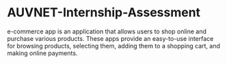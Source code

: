 # AUVNET-Internship-Assessment
e-commerce app is an application that allows users to shop online and purchase various products. These apps provide an easy-to-use interface for browsing products, selecting them, adding them to a shopping cart, and making online payments.
